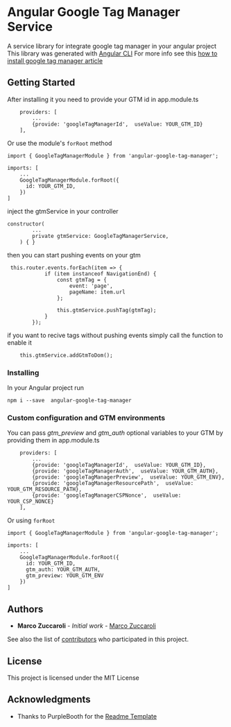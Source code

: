 # Angular Google Tag Manager Service

A service library for integrate google tag manager in your angular project
This library was generated with [Angular CLI](https://github.com/angular/angular-cli)
For more info see this [how to install google tag manager article](https://itnext.io/how-to-add-google-tag-manager-to-an-angular-application-fc68624386e2)

## Getting Started

After installing it you need to provide your GTM id in app.module.ts

```
    providers: [
        ...
        {provide: 'googleTagManagerId',  useValue: YOUR_GTM_ID}
    ],
```

Or use the module's `forRoot` method

```
import { GoogleTagManagerModule } from 'angular-google-tag-manager';

imports: [
    ...
    GoogleTagManagerModule.forRoot({
      id: YOUR_GTM_ID,
    })
]
```

inject the gtmService in your controller

```
constructor(
        ...
        private gtmService: GoogleTagManagerService,
    ) { }
```

then you can start pushing events on your gtm

```
 this.router.events.forEach(item => {
            if (item instanceof NavigationEnd) {
                const gtmTag = {
                    event: 'page',
                    pageName: item.url
                };

                this.gtmService.pushTag(gtmTag);
            }
        });
```

if you want to recive tags without pushing events simply call the function to enable it

```
    this.gtmService.addGtmToDom();
```

### Installing

In your Angular project run

```
npm i --save  angular-google-tag-manager
```

### Custom configuration and GTM environments

You can pass _gtm_preview_ and _gtm_auth_ optional variables to your GTM by providing them in app.module.ts

```
    providers: [
        ...
        {provide: 'googleTagManagerId',  useValue: YOUR_GTM_ID},
        {provide: 'googleTagManagerAuth',  useValue: YOUR_GTM_AUTH},
        {provide: 'googleTagManagerPreview',  useValue: YOUR_GTM_ENV},
        {provide: 'googleTagManagerResourcePath',  useValue: YOUR_GTM_RESOURCE_PATH},
        {provide: 'googleTagManagerCSPNonce',  useValue: YOUR_CSP_NONCE}
    ],
```

Or using `forRoot`

```
import { GoogleTagManagerModule } from 'angular-google-tag-manager';

imports: [
    ...
    GoogleTagManagerModule.forRoot({
      id: YOUR_GTM_ID,
      gtm_auth: YOUR_GTM_AUTH,
      gtm_preview: YOUR_GTM_ENV
    })
]
```

## Authors

- **Marco Zuccaroli** - _Initial work_ - [Marco Zuccaroli](https://github.com/mzuccaroli)

See also the list of [contributors](https://github.com/mzuccaroli/angular-google-tag-manager/graphs/contributors) who participated in this project.

## License

This project is licensed under the MIT License

## Acknowledgments

- Thanks to PurpleBooth for the [Readme Template](https://gist.github.com/PurpleBooth/109311bb0361f32d87a2)
